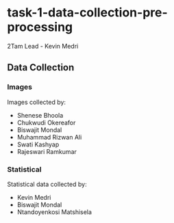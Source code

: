 # task-1-data-collection-pre-processing
2Tam Lead - Kevin Medri
## Data Collection
### Images
Images collected by:
* Shenese Bhoola
* Chukwudi Okereafor
* Biswajit Mondal
* Muhammad Rizwan Ali
* Swati Kashyap
* Rajeswari Ramkumar  
  
### Statistical
Statistical data collected by:
* Kevin Medri
* Biswajit Mondal
* Ntandoyenkosi Matshisela
